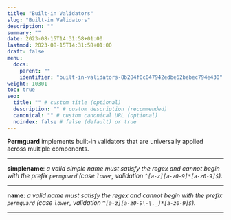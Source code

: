 ```yaml
---
title: "Built-in Validators"
slug: "Built-in Validators"
description: ""
summary: ""
date: 2023-08-15T14:31:58+01:00
lastmod: 2023-08-15T14:31:58+01:00
draft: false
menu:
  docs:
    parent: ""
    identifier: "built-in-validators-8b284f0c047942edbe62bebec794e430"
weight: 10301
toc: true
seo:
  title: "" # custom title (optional)
  description: "" # custom description (recommended)
  canonical: "" # custom canonical URL (optional)
  noindex: false # false (default) or true
---
```


**Permguard** implements built-in validators that are universally applied across multiple components.

---
**simplename**: *a valid simple name must satisfy the regex and cannot begin with the prefix `permguard` (case `lower`, validation `^[a-z][a-z0-9]*[a-z0-9]$`).*

---

**name**: *a valid name must satisfy the regex and cannot begin with the prefix `permguard` (case `lower`, validation `^[a-z][a-z0-9\-\._]*[a-z0-9]$`).*

---
